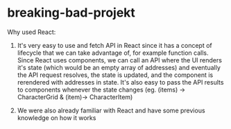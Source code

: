 # breaking-bad-projekt

Why used React:

1. It's very easy to use and fetch API in React since it has a concept of lifecycle that we can take advantage of, for example function calls. Since React uses components,
we can call an API where the UI renders it's state (which would be an empty array of addresses) and eventually the API request resolves,
the state is updated, and the component is rerendered with addresses in state. It's also easy to pass the API results to components whenever the state changes (eg. (items) -> CharacterGrid & (item)-> CharacterItem)

2. We were also already familiar with React and have some previous knowledge on how it works